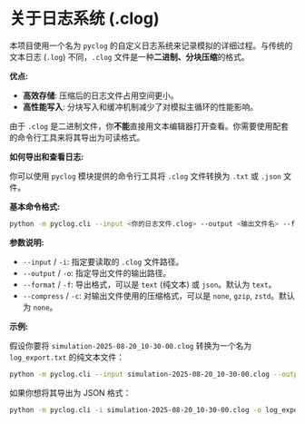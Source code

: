 # 关于日志系统 (.clog)

本项目使用一个名为 `pyclog` 的自定义日志系统来记录模拟的详细过程。与传统的文本日志 (`.log`) 不同，`.clog` 文件是一种**二进制、分块压缩**的格式。

**优点:**

* **高效存储**: 压缩后的日志文件占用空间更小。
* **高性能写入**: 分块写入和缓冲机制减少了对模拟主循环的性能影响。

由于 `.clog` 是二进制文件，你**不能**直接用文本编辑器打开查看。你需要使用配套的命令行工具来将其导出为可读格式。

**如何导出和查看日志:**

你可以使用 `pyclog` 模块提供的命令行工具将 `.clog` 文件转换为 `.txt` 或 `.json` 文件。

**基本命令格式:**

```sh
python -m pyclog.cli --input <你的日志文件.clog> --output <输出文件名> --format <格式>
```

**参数说明:**

* `--input` / `-i`: 指定要读取的 `.clog` 文件路径。
* `--output` / `-o`: 指定导出文件的输出路径。
* `--format` / `-f`: 导出格式，可以是 `text` (纯文本) 或 `json`。默认为 `text`。
* `--compress` / `-c`: 对输出文件使用的压缩格式，可以是 `none`, `gzip`, `zstd`。默认为 `none`。

**示例:**

假设你要将 `simulation-2025-08-20_10-30-00.clog` 转换为一个名为 `log_export.txt` 的纯文本文件：

```sh
python -m pyclog.cli --input simulation-2025-08-20_10-30-00.clog --output log_export.txt --format text
```

如果你想将其导出为 JSON 格式：

```sh
python -m pyclog.cli -i simulation-2025-08-20_10-30-00.clog -o log_export.json -f json
```
